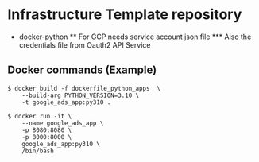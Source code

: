 # Infrastructure Template repository

* docker-python
** For GCP needs service account json file
*** Also the credentials file from Oauth2 API Service

## Docker commands (Example)

```
$ docker build -f dockerfile_python_apps  \
    --build-arg PYTHON_VERSION=3.10 \
    -t google_ads_app:py310 .
```

```
$ docker run -it \
    --name google_ads_app \
    -p 8080:8080 \
    -p 8000:8000 \
    google_ads_app:py310 \
    /bin/bash
```
